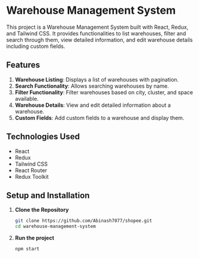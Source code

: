 # Warehouse Management System

This project is a Warehouse Management System built with React, Redux, and Tailwind CSS. It provides functionalities to list warehouses, filter and search through them, view detailed information, and edit warehouse details including custom fields.

## Features

1. **Warehouse Listing**: Displays a list of warehouses with pagination.
2. **Search Functionality**: Allows searching warehouses by name.
3. **Filter Functionality**: Filter warehouses based on city, cluster, and space available.
4. **Warehouse Details**: View and edit detailed information about a warehouse.
5. **Custom Fields**: Add custom fields to a warehouse and display them.

## Technologies Used

- React
- Redux
- Tailwind CSS
- React Router
- Redux Toolkit

## Setup and Installation

1. **Clone the Repository**

   ```bash
   git clone https://github.com/Abinash7077/shopee.git
   cd warehouse-management-system
2. **Run the project**

   ```bash
   npm start

